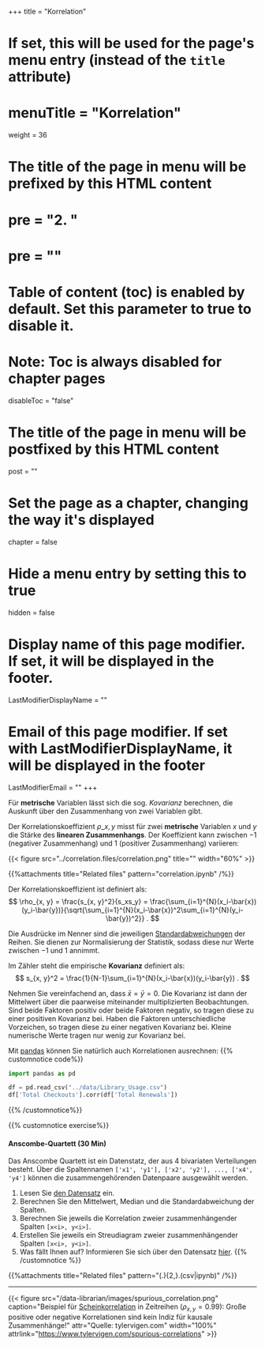 +++
title = "Korrelation"
# If set, this will be used for the page's menu entry (instead of the `title` attribute)
# menuTitle = "Korrelation"
weight = 36
# The title of the page in menu will be prefixed by this HTML content
# pre = "<b>2. </b>"
# pre = "<i class='fab fa-github'></i>"
# Table of content (toc) is enabled by default. Set this parameter to true to disable it.
# Note: Toc is always disabled for chapter pages
disableToc = "false"

# The title of the page in menu will be postfixed by this HTML content
post = ""
# Set the page as a chapter, changing the way it's displayed
chapter = false
# Hide a menu entry by setting this to true
hidden = false
# Display name of this page modifier. If set, it will be displayed in the footer.
LastModifierDisplayName = ""
# Email of this page modifier. If set with LastModifierDisplayName, it will be displayed in the footer
LastModifierEmail = ""
+++

Für **metrische** Variablen lässt sich die sog. *Kovarianz* berechnen, die Auskunft über den Zusammenhang von zwei Variablen gibt.



Der Korrelationskoeffizient $\rho\_{x, y}$ misst für zwei **metrische** Variablen $x$ und $y$ die Stärke des **linearen Zusammenhangs**. Der Koeffizient kann zwischen $-1$ (negativer Zusammenhang) und $1$ (positiver Zusammenhang) variieren:


{{< figure src="../correlation.files/correlation.png" title="" width="60%" >}}

{{%attachments title="Related files" pattern="correlation.ipynb" /%}}



Der Korrelationskoeffizient ist definiert als:
$$
\rho_{x, y} = \frac{s_{x, y}^2}{s_xs_y} = \frac{\sum_{i=1}^{N}(x_i-\bar{x})(y_i-\bar{y})}{\sqrt{\sum_{i=1}^{N}(x_i-\bar{x})^2\sum_{i=1}^{N}(y_i-\bar{y})^2}} .
$$

Die Ausdrücke im Nenner sind die jeweiligen [Standardabweichungen](../../univariate/variance) der Reihen. Sie dienen zur Normalisierung der Statistik, sodass diese nur Werte zwischen $-1$ und $1$ annimmt. 

<!-- Beachten Sie, dass in der Formel der Bruch durch $\frac{1}{N-1}$ gekürzt wurde.
-->
Im Zähler steht die empirische **Kovarianz** definiert als:
$$
s_{x, y}^2 = \frac{1}{N-1}\sum_{i=1}^{N}(x_i-\bar{x})(y_i-\bar{y}) .
$$



Nehmen Sie vereinfachend an, dass $\bar{x} = \bar{y} = 0$. Die Kovarianz ist dann der Mittelwert über die paarweise miteinander multiplizierten Beobachtungen. Sind beide Faktoren positiv oder beide Faktoren negativ, so tragen diese zu einer positiven Kovarianz bei. Haben die Faktoren unterschiedliche Vorzeichen, so tragen diese zu einer negativen Kovarianz bei. Kleine numerische Werte tragen nur wenig zur Kovarianz bei.

Mit [pandas](https://pandas.pydata.org/pandas-docs/stable/reference/api/pandas.Series.corr.html) können Sie natürlich auch Korrelationen ausrechnen:
{{% customnotice code%}}
```python
import pandas as pd

df = pd.read_csv("../data/Library_Usage.csv")
df['Total Checkouts'].corr(df['Total Renewals'])
```
{{% /customnotice%}}


{{% customnotice exercise%}}

#### Anscombe-Quartett (30 Min)

Das Anscombe Quartett ist ein Datenstatz, der aus 4 bivariaten Verteilungen besteht. Über die Spaltennamen `['x1', 'y1'], ['x2', 'y2'], ..., ['x4', 'y4']` können die zusammengehörenden Datenpaare ausgewählt werden.

1. Lesen Sie [den Datensatz](../correlation.files/anscombe.csv) ein.
2. Berechnen Sie den Mittelwert, Median und die Standardabweichung der Spalten.
3. Berechnen Sie jeweils die Korrelation zweier zusammenhängender Spalten `[x<i>, y<i>]`.
4. Erstellen Sie jeweils ein Streudiagram zweier zusammenhängender Spalten `[x<i>, y<i>]`.
5. Was fällt Ihnen auf? Informieren Sie sich über den Datensatz [hier](https://de.wikipedia.org/wiki/Anscombe-Quartett).
{{% /customnotice %}}

{{%attachments title="Related files" pattern="(.){2,}\.(csv|ipynb)" /%}}

---

{{< figure src="/data-librarian/images/spurious_correlation.png"
caption="Beispiel für [Scheinkorrelation](https://de.wikipedia.org/wiki/Korrelation#Korrelation_und_Kausalzusammenhang) in Zeitreihen ($\rho_{x,y}=0.99$): Große positive oder negative Korrelationen sind kein Indiz für kausale Zusammenhänge!"
attr="Quelle: tylervigen.com" width="100%"
attrlink="https://www.tylervigen.com/spurious-correlations" >}}

